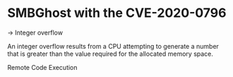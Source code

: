 # SMBGhost with the CVE-2020-0796

-> Integer overflow

 An integer overflow results from a CPU attempting to generate a number that is greater than the value required for the allocated memory space.

 Remote Code Execution